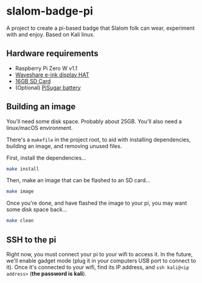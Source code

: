 # slalom-badge-pi

A project to create a pi-based badge that Slalom folk can wear, experiment with and enjoy. Based on Kali linux.

## Hardware requirements

- Raspberry Pi Zero W v1.1
- [Waveshare e-ink display HAT](https://www.pishop.ca/product/250x122-2-13inch-e-ink-display-hat-for-raspberry-pi/)
- [16GB SD Card](https://www.amazon.ca/Sandisk-Ultra-Micro-UHS-I-Adapter/dp/B073K14CVB/ref=sr_1_9?dchild=1&keywords=16gb+sd+card&qid=1634089895&sr=8-9)
- (Optional) [PiSugar battery](https://www.pisugar.com/) 


## Building an image

You'll need some disk space. Probably about 25GB. You'll also need a linux/macOS environment.

There's a `makefile` in the project root, to aid with installing dependencies, building an image, and removing unused files.

First, install the dependencies...
```bash
make install
```
Then, make an image that can be flashed to an SD card...
```bash
make image
```

Once you're done, and have flashed the image to your pi, you may want some disk space back...

```bash
make clean
```

## SSH to the pi

Right now, you must connect your pi to your wifi to access it. In the future, we'll enable gadget mode (plug it in your computers USB port to connect to it). Once it's connected to your wifi, find its IP address, and `ssh kali@<ip address>` (**the password is kali**).
